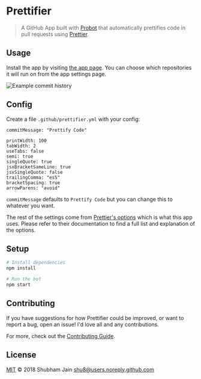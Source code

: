 # Prettifier

> A GitHub App built with [Probot](https://github.com/probot/probot) that automatically prettifies code in pull requests using [Prettier](https://prettier.io/).

## Usage

Install the app by visiting [the app page](https://github.com/apps/probot-prettifier). You can choose which repositories it will run on from the app settings page.

![Example commit history](https://user-images.githubusercontent.com/8850830/50480173-54ae4500-09d2-11e9-9197-e52fc2608d16.png)

## Config

Create a file `.github/prettifier.yml` with your config:

```
commitMessage: "Prettify Code"

printWidth: 100
tabWidth: 2
useTabs: false
semi: true
singleQuote: true
jsxBracketSameLine: true
jsxSingleQuote: false
trailingComma: "es5"
bracketSpacing: true
arrowParens: "avoid"
```

`commitMessage` defaults to `Prettify Code` but you can change this to whatever you want. 

The rest of the settings come from [Prettier's options](https://prettier.io/docs/en/options.html) which is what this app uses. Please refer to their documentation to find a full list and explanation of the options.

## Setup

```sh
# Install dependencies
npm install

# Run the bot
npm start
```

## Contributing

If you have suggestions for how Prettifier could be improved, or want to report a bug, open an issue! I'd love all and any contributions.

For more, check out the [Contributing Guide](CONTRIBUTING.md).

## License

[MIT](LICENSE) © 2018 Shubham Jain <shu8@users.noreply.github.com>